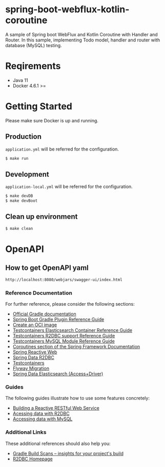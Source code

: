 # spring-boot-webflux-kotlin-coroutine
A sample of Spring boot WebFlux and Kotlin Coroutine with Handler and Router. In this sample, implementing Todo model, handler and router with database (MySQL) testing.

# Reqirements
- Java 11
- Docker 4.6.1 >=

# Getting Started
Please make sure Docker is up and running.

## Production
`application.yml` will be referred for the configuration.

```bash
$ make run
```

## Development
`application-local.yml` will be referred for the configuration.

```bash
$ make devDB
$ make devBoot
```

## Clean up environment
```bash
$ make clean
```

# OpenAPI
## How to get OpenAPI yaml
```bash
http://localhost:8080/webjars/swagger-ui/index.html
```


### Reference Documentation
For further reference, please consider the following sections:

* [Official Gradle documentation](https://docs.gradle.org)
* [Spring Boot Gradle Plugin Reference Guide](https://docs.spring.io/spring-boot/docs/2.6.6/gradle-plugin/reference/html/)
* [Create an OCI image](https://docs.spring.io/spring-boot/docs/2.6.6/gradle-plugin/reference/html/#build-image)
* [Testcontainers Elasticsearch Container Reference Guide](https://www.testcontainers.org/modules/elasticsearch/)
* [Testcontainers R2DBC support Reference Guide](https://www.testcontainers.org/modules/databases/r2dbc/)
* [Testcontainers MySQL Module Reference Guide](https://www.testcontainers.org/modules/databases/mysql/)
* [Coroutines section of the Spring Framework Documentation](https://docs.spring.io/spring/docs/5.3.17/spring-framework-reference/languages.html#coroutines)
* [Spring Reactive Web](https://docs.spring.io/spring-boot/docs/2.6.6/reference/htmlsingle/#web.reactive)
* [Spring Data R2DBC](https://docs.spring.io/spring-boot/docs/2.6.6/reference/htmlsingle/#boot-features-r2dbc)
* [Testcontainers](https://www.testcontainers.org/)
* [Flyway Migration](https://docs.spring.io/spring-boot/docs/2.6.6/reference/htmlsingle/#howto-execute-flyway-database-migrations-on-startup)
* [Spring Data Elasticsearch (Access+Driver)](https://docs.spring.io/spring-boot/docs/2.6.5/reference/htmlsingle/#boot-features-elasticsearch)

### Guides
The following guides illustrate how to use some features concretely:

* [Building a Reactive RESTful Web Service](https://spring.io/guides/gs/reactive-rest-service/)
* [Acessing data with R2DBC](https://spring.io/guides/gs/accessing-data-r2dbc/)
* [Accessing data with MySQL](https://spring.io/guides/gs/accessing-data-mysql/)

### Additional Links
These additional references should also help you:

* [Gradle Build Scans – insights for your project's build](https://scans.gradle.com#gradle)
* [R2DBC Homepage](https://r2dbc.io)

